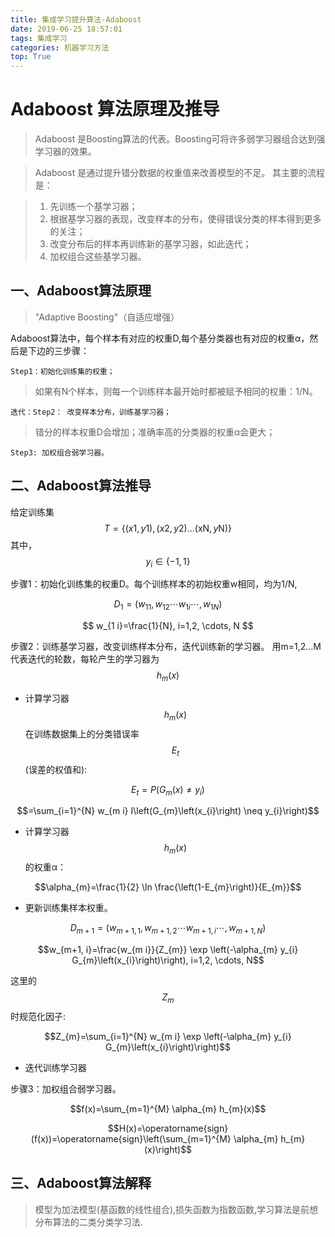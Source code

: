 ```yaml
---
title: 集成学习提升算法-Adaboost
date: 2019-06-25 18:57:01
tags: 集成学习
categories: 机器学习方法
top: True
---
```

# Adaboost 算法原理及推导

> Adaboost 是Boosting算法的代表。Boosting可将许多弱学习器组合达到强学习器的效果。

> Adaboost 是通过提升错分数据的权重值来改善模型的不足。
其主要的流程是：

> 1. 先训练一个基学习器；
> 2. 根据基学习器的表现，改变样本的分布，使得错误分类的样本得到更多的关注；
> 3. 改变分布后的样本再训练新的基学习器，如此迭代；
> 4. 加权组合这些基学习器。

## 一、Adaboost算法原理

> "Adaptive Boosting"（自适应增强）

Adaboost算法中，每个样本有对应的权重D,每个基分类器也有对应的权重α，然后是下边的三步骤：

    Step1：初始化训练集的权重；
> 如果有N个样本，则每一个训练样本最开始时都被赋予相同的权重：1/N。

    迭代：Step2： 改变样本分布，训练基学习器；
> 错分的样本权重D会增加；准确率高的分类器的权重α会更大；

    Step3: 加权组合弱学习器。
    
## 二、Adaboost算法推导

给定训练集
$$
T=\{(x 1, y 1),(x 2, y 2) \ldots(\mathrm{xN}, y \mathrm{N})\}
$$
其中，
$$
y_{i} \in\{-1,1\}
$$

步骤1：初始化训练集的权重D。每个训练样本的初始权重w相同，均为1/N,

$$
D_{1}=\left(w_{11}, w_{12} \cdots w_{1 i} \cdots, w_{1 N}\right)
$$

$$
w_{1 i}=\frac{1}{N}, i=1,2, \cdots, N
$$

步骤2：训练基学习器，改变训练样本分布，迭代训练新的学习器。
用m=1,2...M 代表迭代的轮数，每轮产生的学习器为 $$h_{m}(x)$$

- 计算学习器 $$h_{m}(x)$$ 在训练数据集上的分类错误率 $$E_{t}$$ (误差的权值和):


 $$E_{t}=P\left(G_{m}(x) \neq y_{i}\right)$$


 $$=\sum_{i=1}^{N} w_{m i} I\left(G_{m}\left(x_{i}\right) \neq y_{i}\right)$$


- 计算学习器 $$h_{m}(x)$$ 的权重α：

 $$\alpha_{m}=\frac{1}{2} \ln \frac{\left(1-E_{m}\right)}{E_{m}}$$

- 更新训练集样本权重。

$$D_{m+1}=\left(w_{m+1,1}, w_{m+1,2} \cdots w_{m+1, i} \cdots, w_{m+1, N}\right)$$

$$w_{m+1, i}=\frac{w_{m i}}{Z_{m}} \exp \left(-\alpha_{m} y_{i} G_{m}\left(x_{i}\right)\right), i=1,2, \cdots, N$$

这里的 $$Z_{m}$$ 时规范化因子:

$$Z_{m}=\sum_{i=1}^{N} w_{m i} \exp \left(-\alpha_{m} y_{i} G_{m}\left(x_{i}\right)\right)$$

- 迭代训练学习器

步骤3：加权组合弱学习器。

$$f(x)=\sum_{m=1}^{M} \alpha_{m} h_{m}(x)$$

$$H(x)=\operatorname{sign}(f(x))=\operatorname{sign}\left(\sum_{m=1}^{M} \alpha_{m} h_{m}(x)\right)$$


## 三、Adaboost算法解释

> 模型为加法模型(基函数的线性组合),损失函数为指数函数,学习算法是前想分布算法的二类分类学习法.



